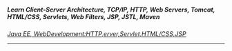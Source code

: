 
##### Learn Client-Server Architecture, TCP/IP, HTTP, Web Servers, Tomcat, HTML/CSS, Servlets, Web Filters, JSP, JSTL, Maven

*[Java EE, WebDevelopment:HTTP,erver,Servlet,HTML/CSS,JSP](https://www.udemy.com/course/web-development-learnit/)*

----






